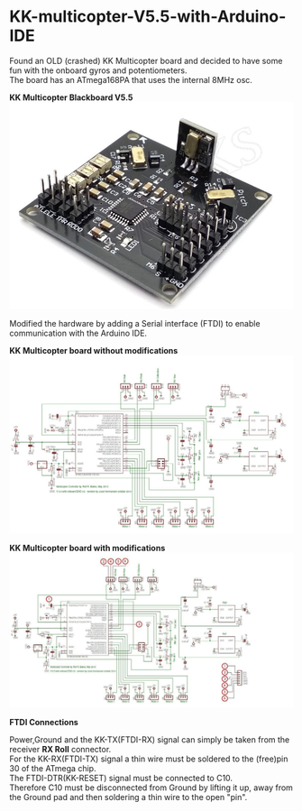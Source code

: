 # KK-multicopter-V5.5-with-Arduino-IDE

Found an OLD (crashed) KK Multicopter board and decided to have some fun with the onboard gyros and potentiometers.  
The board has an ATmega168PA that uses the internal 8MHz osc. 
  

**KK Multicopter Blackboard V5.5**
![](https://github.com/jgmbrand/KK-multicopter-V5.5-with-Arduino-IDE/blob/master/Hardware/KK-Mulicopter1.jpg?raw=true)

Modified the hardware by adding a Serial interface (FTDI) to enable communication with the Arduino IDE. 

**KK Multicopter board without modifications**
![](https://github.com/jgmbrand/KK-multicopter-V5.5-with-Arduino-IDE/blob/master/Hardware/KK1.jpg?raw=true)

**KK Multicopter board with modifications**
![KK Modifications](https://github.com/jgmbrand/KK-multicopter-V5.5-with-Arduino-IDE/blob/master/Hardware/KK_arduino.jpg)  
  
**FTDI Connections**    

Power,Ground and the KK-TX(FTDI-RX) signal can simply be taken from the receiver **RX Roll** connector.  
For the KK-RX(FTDI-TX) signal a thin wire must be soldered to the (free)pin 30 of the ATmega chip.  
The FTDI-DTR(KK-RESET) signal must be connected to C10.   
Therefore C10 must be disconnected from Ground by lifting it up, away from the Ground pad and then soldering a thin wire to the open "pin".  
   
 




